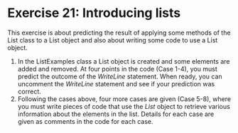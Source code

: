 ﻿# Exercise 21: Introducing lists

This exercise is about predicting the result of applying 
some methods of the List class to a List object and also 
about writing some code to use a List object.

  1. In the ListExamples class a List object is created and some 
     elements are added and removed. At four points in the 
	 code (Case 1-4), you must predict the outcome of the 
	 *WriteLine* statement. When ready, you can uncomment the 
	 *WriteLine* statement and see if your prediction was correct.
  2. Following the cases above, four more cases are given (Case 
     5-8), where you must write pieces of code that use the *List* 
	 object to retrieve various information about the elements 
	 in the list. Details for each case are given as comments 
	 in the code for each case.


